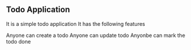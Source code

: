 ## Todo Application
It is a simple todo application
It has the following features

Anyone can create a todo
Anyone can update todo
Anyonbe can mark the todo done